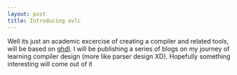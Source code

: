 ```yaml
---
layout: post
title: Introducing avlc
---
```


Well its just an academic excercise of creating a compiler and related tools, will be based on [ghdl](https://github.com/tgingold/ghdl). I will be publishing a series of blogs on my journey of learning compiler design (more like parser design XD). Hopefully something interesting will come out of it
